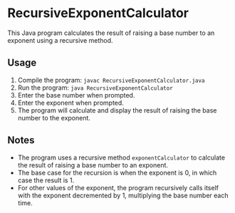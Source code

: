 # RecursiveExponentCalculator

This Java program calculates the result of raising a base number to an exponent using a recursive method.

## Usage

1. Compile the program: `javac RecursiveExponentCalculator.java`
2. Run the program: `java RecursiveExponentCalculator`
3. Enter the base number when prompted.
4. Enter the exponent when prompted.
5. The program will calculate and display the result of raising the base number to the exponent.

## Notes

- The program uses a recursive method `exponentCalculator` to calculate the result of raising a base number to an exponent.
- The base case for the recursion is when the exponent is 0, in which case the result is 1.
- For other values of the exponent, the program recursively calls itself with the exponent decremented by 1, multiplying the base number each time.

